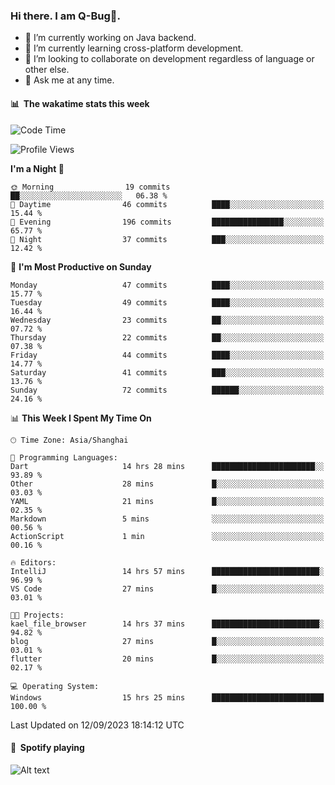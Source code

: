 ### Hi there. I am Q-Bug🐞.

- 🔭 I’m currently working on Java backend.
- 🌱 I’m currently learning cross-platform development.
- 👯 I’m looking to collaborate on development regardless of language or other else.
- 💬 Ask me at any time.

#### 📊 &nbsp;**The wakatime stats this week**  
<!--START_SECTION:waka-->
![Code Time](http://img.shields.io/badge/Code%20Time-105%20hrs%2047%20mins-blue)

![Profile Views](http://img.shields.io/badge/Profile%20Views-0-blue)

**I'm a Night 🦉** 

```text
🌞 Morning                19 commits          ██░░░░░░░░░░░░░░░░░░░░░░░   06.38 % 
🌆 Daytime                46 commits          ████░░░░░░░░░░░░░░░░░░░░░   15.44 % 
🌃 Evening                196 commits         ████████████████░░░░░░░░░   65.77 % 
🌙 Night                  37 commits          ███░░░░░░░░░░░░░░░░░░░░░░   12.42 % 
```
📅 **I'm Most Productive on Sunday** 

```text
Monday                   47 commits          ████░░░░░░░░░░░░░░░░░░░░░   15.77 % 
Tuesday                  49 commits          ████░░░░░░░░░░░░░░░░░░░░░   16.44 % 
Wednesday                23 commits          ██░░░░░░░░░░░░░░░░░░░░░░░   07.72 % 
Thursday                 22 commits          ██░░░░░░░░░░░░░░░░░░░░░░░   07.38 % 
Friday                   44 commits          ████░░░░░░░░░░░░░░░░░░░░░   14.77 % 
Saturday                 41 commits          ███░░░░░░░░░░░░░░░░░░░░░░   13.76 % 
Sunday                   72 commits          ██████░░░░░░░░░░░░░░░░░░░   24.16 % 
```


📊 **This Week I Spent My Time On** 

```text
🕑︎ Time Zone: Asia/Shanghai

💬 Programming Languages: 
Dart                     14 hrs 28 mins      ███████████████████████░░   93.89 % 
Other                    28 mins             █░░░░░░░░░░░░░░░░░░░░░░░░   03.03 % 
YAML                     21 mins             █░░░░░░░░░░░░░░░░░░░░░░░░   02.35 % 
Markdown                 5 mins              ░░░░░░░░░░░░░░░░░░░░░░░░░   00.56 % 
ActionScript             1 min               ░░░░░░░░░░░░░░░░░░░░░░░░░   00.16 % 

🔥 Editors: 
IntelliJ                 14 hrs 57 mins      ████████████████████████░   96.99 % 
VS Code                  27 mins             █░░░░░░░░░░░░░░░░░░░░░░░░   03.01 % 

🐱‍💻 Projects: 
kael_file_browser        14 hrs 37 mins      ████████████████████████░   94.82 % 
blog                     27 mins             █░░░░░░░░░░░░░░░░░░░░░░░░   03.01 % 
flutter                  20 mins             █░░░░░░░░░░░░░░░░░░░░░░░░   02.17 % 

💻 Operating System: 
Windows                  15 hrs 25 mins      █████████████████████████   100.00 % 
```


 Last Updated on 12/09/2023 18:14:12 UTC
<!--END_SECTION:waka-->

#### 🎵 &nbsp;**Spotify playing**  
![Alt text](https://spotify-recently-played-readme.vercel.app/api?user=e5y1o4x7kdt9kf2blu4wvmb4s&unique={true|1|on|yes})
